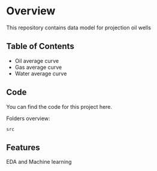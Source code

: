 # Overview
This repository contains data model for projection oil wells

## Table of Contents

- Oil average curve
- Gas average curve
- Water average curve

## Code

You can find the code for this project here.

Folders overview:

`src`

## Features
EDA and Machine learning
